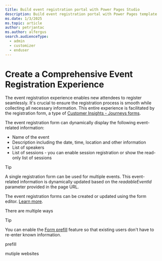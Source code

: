 ```yaml
---
title: Build event registration portal with Power Pages Studio
description: Build event registration portal with Power Pages template designed for Customer Insights - Journeys Event Management
ms.date: 1/3/2025
ms.topic: article
author: petrjantac
ms.author: alfergus
search.audienceType: 
  - admin
  - customizer
  - enduser
---
```


# Create a Comprehensive Event Registration Experience

The event registration experience enables new attendees to register seamlessly. It's crucial to ensure the registration process is smooth while collecting all necessary information. This entire experience is facilitated by the registration form, a type of [Customer Insights - Journeys forms](real-time-marketing-form-overview.md).

The event registration form can dynamically display the following event-related information:

- Name of the event
- Description including the date, time, location and other information
- List of speakers
- List of sessions - you can enable session registration or show the read-only list of sessions

> [!TIP]
> A single registration form can be used for multiple events. This event-related information is dynamically updated based on the *readableEventId* parameter provided in the page URL.

The event registration forms can be created or updated using the form editor. [Learn more](real-time-marketing-form-create.md).

There are multiple ways 

> [!TIP]
> You can enable the [Form prefill](real-time-marketing-form-prefill.md) feature so that existing users don't have to re-enter known information.

prefill

mutiple websites
